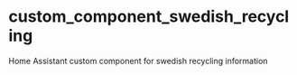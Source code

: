 # custom_component_swedish_recycling
Home Assistant custom component for swedish recycling information
